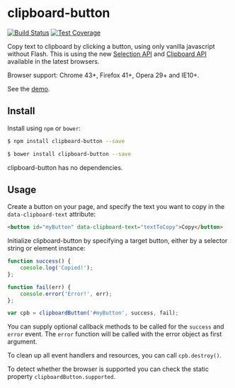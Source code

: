 # clipboard-button

[![Build Status][travis-image]][travis-url]
[![Test Coverage][coveralls-image]][coveralls-url]

Copy text to clipboard by clicking a button, using only vanilla javascript without Flash. This is using the new [Selection API](https://developer.mozilla.org/en-US/docs/Web/API/Selection) and [Clipboard API](https://developer.mozilla.org/en-US/docs/Web/API/ClipboardEvent) available in the latest browsers.

Browser support: Chrome 43+, Firefox 41+, Opera 29+ and IE10+.

See the [demo](https://rawgit.com/omichelsen/clipboard-button/master/demo/demo.html).

## Install

Install using `npm` or `bower`:

```bash
$ npm install clipboard-button --save
```
```bash
$ bower install clipboard-button --save
```

clipboard-button has no dependencies.

## Usage

Create a button on your page, and specify the text you want to copy in the `data-clipboard-text` attribute:

```html
<button id="myButton" data-clipboard-text="textToCopy">Copy</button>
```

Initialize clipboard-button by specifying a target button, either by a selector string or element instance:

```javascript
function success() {
    console.log('Copied!');
};

function fail(err) {
    console.error('Error!', err);
};

var cpb = clipboardButton('#myButton', success, fail);
```

You can supply optional callback methods to be called for the `success` and `error` event. The `error` function will be called with the error object as first argument.

To clean up all event handlers and resources, you can call `cpb.destroy()`.

To detect whether the browser is supported you can check the static property `clipboardButton.supported`.


[travis-image]: https://img.shields.io/travis/omichelsen/clipboard-button/master.svg
[travis-url]: https://travis-ci.org/omichelsen/clipboard-button
[coveralls-image]: https://img.shields.io/coveralls/omichelsen/clipboard-button/master.svg
[coveralls-url]: https://coveralls.io/r/omichelsen/clipboard-button?branch=master